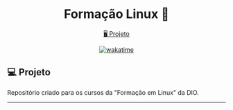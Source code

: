 <h1 align="center">
  Formação Linux 🐧
</h1>

<p align="center">
  <a href="#-projeto">🖥️ Projeto</a>
</p>

<p align="center">
<a href="https://wakatime.com/badge/user/68660678-6b86-4b78-98df-f5f41a37e1bc/project/614dc699-cb28-4abf-a5dd-65b8c968c906"><img src="https://wakatime.com/badge/user/68660678-6b86-4b78-98df-f5f41a37e1bc/project/614dc699-cb28-4abf-a5dd-65b8c968c906.svg" alt="wakatime"></a>
</p>

## 💻 Projeto

Repositório criado para os cursos da "Formação em Linux" da DIO.

---

